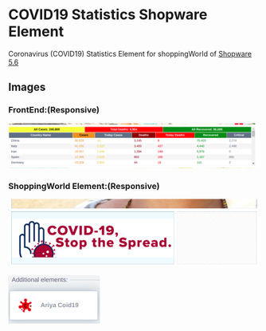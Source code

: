 # COVID19 Statistics Shopware Element
Coronavirus (COVID19) Statistics Element for shoppingWorld of [Shopware 5.6 ](https://github.com/shopware/shopware.git   "Shopware 5.6 ")

## Images

### FrontEnd:(Responsive)
![Image of Yaktocat](https://github.com/hossein-git/Coid19-Shopware/blob/master/images/front-end.png?raw=true)

### ShoppingWorld Element:(Responsive)
![Image of Yaktocat](https://github.com/hossein-git/Coid19-Shopware/blob/master/images/shopping-world-preview.png?raw=true)


![Image of Yaktocat](https://github.com/hossein-git/Coid19-Shopware/blob/master/images/shopping-world-icon.png?raw=true)
